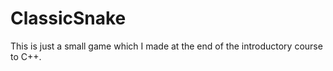 # ClassicSnake
This is just a small game which I made at the end of the introductory course to C++.
